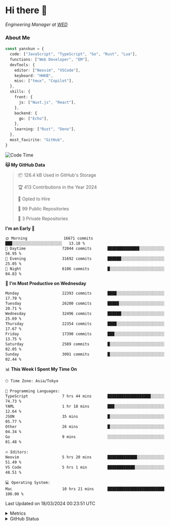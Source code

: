 # Hi there&nbsp;:wave:

<!-- ![Alt text](https://spotify-recently-played-readme.vercel.app/api?user=31kynbuubkiu3r4qh4hjuaglhfay) -->

_Engineering Manager at [WED](https://github.com/wedinc)_

### About Me

```ts
const yanskun = {
  code: ["JavaScript", "TypeScript", "Go", "Rust", "Lua"],
  functions: ["Web Developer", "EM"],
  devTools: {
    editor: ["Neovim", "VSCode"],
    keyboard: "HHKB",
    misc: ["tmux", "Copilot"],
  },
  skills: {
    front: {
      js: ["Nuxt.js", "React"],
    },
    backend: {
      go: ["Echo"],
    },
    learning: ["Rust", "Deno"],
  },
  most_favirite: "GitHub",
}
```

<!--START_SECTION:waka-->
![Code Time](http://img.shields.io/badge/Code%20Time-743%20hrs%2036%20mins-blue)

**🐱 My GitHub Data** 

> 📦 126.4 kB Used in GitHub's Storage 
 > 
> 🏆 413 Contributions in the Year 2024
 > 
> 💼 Opted to Hire
 > 
> 📜 99 Public Repositories 
 > 
> 🔑 3 Private Repositories 
 > 
**I'm an Early 🐤** 

```text
🌞 Morning                16671 commits       ███░░░░░░░░░░░░░░░░░░░░░░   13.18 % 
🌆 Daytime                72044 commits       ██████████████░░░░░░░░░░░   56.95 % 
🌃 Evening                31692 commits       ██████░░░░░░░░░░░░░░░░░░░   25.05 % 
🌙 Night                  6106 commits        █░░░░░░░░░░░░░░░░░░░░░░░░   04.83 % 
```
📅 **I'm Most Productive on Wednesday** 

```text
Monday                   22393 commits       ████░░░░░░░░░░░░░░░░░░░░░   17.70 % 
Tuesday                  26200 commits       █████░░░░░░░░░░░░░░░░░░░░   20.71 % 
Wednesday                32496 commits       ██████░░░░░░░░░░░░░░░░░░░   25.69 % 
Thursday                 22354 commits       ████░░░░░░░░░░░░░░░░░░░░░   17.67 % 
Friday                   17390 commits       ███░░░░░░░░░░░░░░░░░░░░░░   13.75 % 
Saturday                 2589 commits        █░░░░░░░░░░░░░░░░░░░░░░░░   02.05 % 
Sunday                   3091 commits        █░░░░░░░░░░░░░░░░░░░░░░░░   02.44 % 
```


📊 **This Week I Spent My Time On** 

```text
🕑︎ Time Zone: Asia/Tokyo

💬 Programming Languages: 
TypeScript               7 hrs 44 mins       ███████████████████░░░░░░   74.73 % 
YAML                     1 hr 18 mins        ███░░░░░░░░░░░░░░░░░░░░░░   12.64 % 
JSON                     35 mins             █░░░░░░░░░░░░░░░░░░░░░░░░   05.77 % 
Other                    26 mins             █░░░░░░░░░░░░░░░░░░░░░░░░   04.34 % 
Go                       9 mins              ░░░░░░░░░░░░░░░░░░░░░░░░░   01.48 % 

🔥 Editors: 
Neovim                   5 hrs 20 mins       █████████████░░░░░░░░░░░░   51.49 % 
VS Code                  5 hrs 1 min         ████████████░░░░░░░░░░░░░   48.51 % 

💻 Operating System: 
Mac                      10 hrs 21 mins      █████████████████████████   100.00 % 
```


 Last Updated on 18/03/2024 00:23:51 UTC
<!--END_SECTION:waka-->

<details>
  <summary>Metrics</summary>
  <img src="https://github.com/yanskun/yanskun/blob/main/github-metrics.svg" alt="Metrics">
</details>

<details>
  <summary>GitHub Status</summary>
  <picture>
    <source media="(prefers-color-scheme: dark)" srcset="https://raw.githubusercontent.com/yanskun/yanskun/master/profile-summary-card-output/nord_dark/0-profile-details.svg">
   <img src="https://raw.githubusercontent.com/yanskun/yanskun/master/profile-summary-card-output/default/0-profile-details.svg">
  </picture>
  <br>
  <picture>
    <source media="(prefers-color-scheme: dark)" srcset="https://raw.githubusercontent.com/yanskun/yanskun/master/profile-summary-card-output/nord_dark/1-repos-per-language.svg">
   <img src="https://raw.githubusercontent.com/yanskun/yanskun/master/profile-summary-card-output/default/1-repos-per-language.svg">
  </picture>
  <picture>
    <source media="(prefers-color-scheme: dark)" srcset="https://raw.githubusercontent.com/yanskun/yanskun/master/profile-summary-card-output/nord_dark/2-most-commit-language.svg">
   <img src="https://raw.githubusercontent.com/yanskun/yanskun/master/profile-summary-card-output/default/2-most-commit-language.svg">
  </picture>
  <br>
  <picture>
    <source media="(prefers-color-scheme: dark)" srcset="https://raw.githubusercontent.com/yanskun/yanskun/master/profile-summary-card-output/nord_dark/3-stats.svg">
   <img src="https://raw.githubusercontent.com/yanskun/yanskun/master/profile-summary-card-output/default/3-stats.svg">
  </picture>
  <picture>
    <source media="(prefers-color-scheme: dark)" srcset="https://raw.githubusercontent.com/yanskun/yanskun/master/profile-summary-card-output/nord_dark/4-productive-time.svg">
   <img src="https://raw.githubusercontent.com/yanskun/yanskun/master/profile-summary-card-output/default/4-productive-time.svg">
  </picture>
</details>
